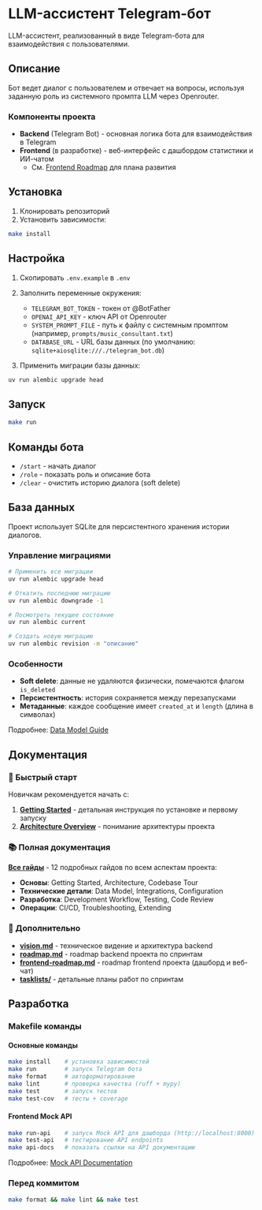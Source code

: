 # LLM-ассистент Telegram-бот

LLM-ассистент, реализованный в виде Telegram-бота для взаимодействия с пользователями.

## Описание

Бот ведет диалог с пользователем и отвечает на вопросы, используя заданную роль из системного промпта LLM через Openrouter.

### Компоненты проекта

- **Backend** (Telegram Bot) - основная логика бота для взаимодействия в Telegram
- **Frontend** (в разработке) - веб-интерфейс с дашбордом статистики и ИИ-чатом
  - См. [Frontend Roadmap](doc/frontend-roadmap.md) для плана развития

## Установка

1. Клонировать репозиторий
2. Установить зависимости:
```bash
make install
```

## Настройка

1. Скопировать `.env.example` в `.env`
2. Заполнить переменные окружения:
   - `TELEGRAM_BOT_TOKEN` - токен от @BotFather
   - `OPENAI_API_KEY` - ключ API от Openrouter
   - `SYSTEM_PROMPT_FILE` - путь к файлу с системным промптом (например, `prompts/music_consultant.txt`)
   - `DATABASE_URL` - URL базы данных (по умолчанию: `sqlite+aiosqlite:///./telegram_bot.db`)

3. Применить миграции базы данных:
```bash
uv run alembic upgrade head
```

## Запуск

```bash
make run
```

## Команды бота

- `/start` - начать диалог
- `/role` - показать роль и описание бота
- `/clear` - очистить историю диалога (soft delete)

## База данных

Проект использует SQLite для персистентного хранения истории диалогов.

### Управление миграциями

```bash
# Применить все миграции
uv run alembic upgrade head

# Откатить последнюю миграцию
uv run alembic downgrade -1

# Посмотреть текущее состояние
uv run alembic current

# Создать новую миграцию
uv run alembic revision -m "описание"
```

### Особенности

- **Soft delete**: данные не удаляются физически, помечаются флагом `is_deleted`
- **Персистентность**: история сохраняется между перезапусками
- **Метаданные**: каждое сообщение имеет `created_at` и `length` (длина в символах)

Подробнее: [Data Model Guide](docs/guides/03_data_model.md)

## Документация

### 🚀 Быстрый старт

Новичкам рекомендуется начать с:
1. **[Getting Started](docs/guides/00_getting_started.md)** - детальная инструкция по установке и первому запуску
2. **[Architecture Overview](docs/guides/01_architecture_overview.md)** - понимание архитектуры проекта

### 📚 Полная документация

**[Все гайды](docs/guides/README.md)** - 12 подробных гайдов по всем аспектам проекта:

- **Основы**: Getting Started, Architecture, Codebase Tour
- **Технические детали**: Data Model, Integrations, Configuration
- **Разработка**: Development Workflow, Testing, Code Review
- **Операции**: CI/CD, Troubleshooting, Extending

### 📖 Дополнительно

- **[vision.md](docs/vision.md)** - техническое видение и архитектура backend
- **[roadmap.md](docs/roadmap.md)** - roadmap backend проекта по спринтам
- **[frontend-roadmap.md](doc/frontend-roadmap.md)** - roadmap frontend проекта (дашборд и веб-чат)
- **[tasklists/](docs/tasklists/)** - детальные планы работ по спринтам

## Разработка

### Makefile команды

#### Основные команды

```bash
make install    # установка зависимостей
make run        # запуск Telegram бота
make format     # автоформатирование
make lint       # проверка качества (ruff + mypy)
make test       # запуск тестов
make test-cov   # тесты + coverage
```

#### Frontend Mock API

```bash
make run-api    # запуск Mock API для дашборда (http://localhost:8000)
make test-api   # тестирование API endpoints
make api-docs   # показать ссылки на API документацию
```

Подробнее: [Mock API Documentation](doc/api-examples.md)

### Перед коммитом

```bash
make format && make lint && make test
```
